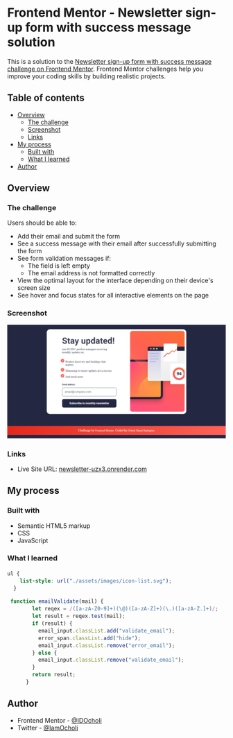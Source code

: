 # Frontend Mentor - Newsletter sign-up form with success message solution

This is a solution to the [Newsletter sign-up form with success message challenge on Frontend Mentor](https://www.frontendmentor.io/challenges/newsletter-signup-form-with-success-message-3FC1AZbNrv). Frontend Mentor challenges help you improve your coding skills by building realistic projects. 

## Table of contents

- [Overview](#overview)
  - [The challenge](#the-challenge)
  - [Screenshot](#screenshot)
  - [Links](#links)
- [My process](#my-process)
  - [Built with](#built-with)
  - [What I learned](#what-i-learned)
- [Author](#author)


## Overview

### The challenge

Users should be able to:

- Add their email and submit the form
- See a success message with their email after successfully submitting the form
- See form validation messages if:
  - The field is left empty
  - The email address is not formatted correctly
- View the optimal layout for the interface depending on their device's screen size
- See hover and focus states for all interactive elements on the page

### Screenshot
![screenshot](screenshot.PNG?raw=true "screenshot Data title")



### Links

- Live Site URL: [newsletter-uzx3.onrender.com](https://newsletter-uzx3.onrender.com)

## My process

### Built with

- Semantic HTML5 markup
- CSS 
- JavaScript



### What I learned


```css
ul {
    list-style: url("./assets/images/icon-list.svg");
  }
```
```js
 function emailValidate(mail) {
        let reqex = /([a-zA-Z0-9]+)(\@)([a-zA-Z]+)(\.)([a-zA-Z.]+)/;
        let result = reqex.test(mail);
        if (result) {
          email_input.classList.add("validate_email");
          error_span.classList.add("hide");
          email_input.classList.remove("error_email");
        } else {
          email_input.classList.remove("validate_email");
        }
        return result;
      }
```


## Author

- Frontend Mentor - [@IDOcholi](https://www.frontendmentor.io/profile/IDOcholi)
- Twitter - [@IamOcholi](https://www.twitter.com/IamOcholi)


